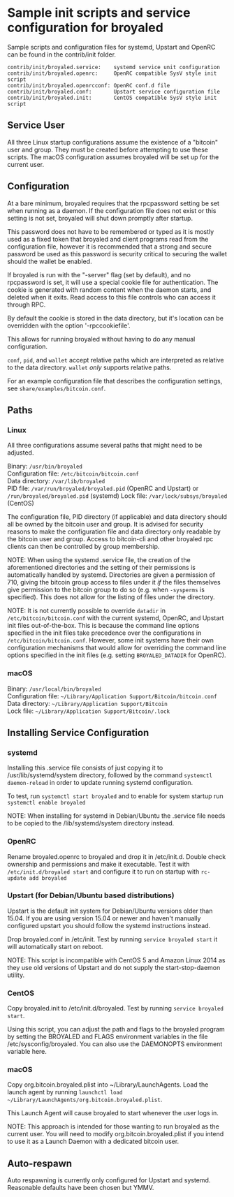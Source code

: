 Sample init scripts and service configuration for broyaled
==========================================================

Sample scripts and configuration files for systemd, Upstart and OpenRC
can be found in the contrib/init folder.

    contrib/init/broyaled.service:    systemd service unit configuration
    contrib/init/broyaled.openrc:     OpenRC compatible SysV style init script
    contrib/init/broyaled.openrcconf: OpenRC conf.d file
    contrib/init/broyaled.conf:       Upstart service configuration file
    contrib/init/broyaled.init:       CentOS compatible SysV style init script

Service User
---------------------------------

All three Linux startup configurations assume the existence of a "bitcoin" user
and group.  They must be created before attempting to use these scripts.
The macOS configuration assumes broyaled will be set up for the current user.

Configuration
---------------------------------

At a bare minimum, broyaled requires that the rpcpassword setting be set
when running as a daemon.  If the configuration file does not exist or this
setting is not set, broyaled will shut down promptly after startup.

This password does not have to be remembered or typed as it is mostly used
as a fixed token that broyaled and client programs read from the configuration
file, however it is recommended that a strong and secure password be used
as this password is security critical to securing the wallet should the
wallet be enabled.

If broyaled is run with the "-server" flag (set by default), and no rpcpassword is set,
it will use a special cookie file for authentication. The cookie is generated with random
content when the daemon starts, and deleted when it exits. Read access to this file
controls who can access it through RPC.

By default the cookie is stored in the data directory, but it's location can be overridden
with the option '-rpccookiefile'.

This allows for running broyaled without having to do any manual configuration.

`conf`, `pid`, and `wallet` accept relative paths which are interpreted as
relative to the data directory. `wallet` *only* supports relative paths.

For an example configuration file that describes the configuration settings,
see `share/examples/bitcoin.conf`.

Paths
---------------------------------

### Linux

All three configurations assume several paths that might need to be adjusted.

Binary:              `/usr/bin/broyaled`  
Configuration file:  `/etc/bitcoin/bitcoin.conf`  
Data directory:      `/var/lib/broyaled`  
PID file:            `/var/run/broyaled/broyaled.pid` (OpenRC and Upstart) or `/run/broyaled/broyaled.pid` (systemd)
Lock file:           `/var/lock/subsys/broyaled` (CentOS)  

The configuration file, PID directory (if applicable) and data directory
should all be owned by the bitcoin user and group.  It is advised for security
reasons to make the configuration file and data directory only readable by the
bitcoin user and group.  Access to bitcoin-cli and other broyaled rpc clients
can then be controlled by group membership.

NOTE: When using the systemd .service file, the creation of the aforementioned
directories and the setting of their permissions is automatically handled by
systemd. Directories are given a permission of 710, giving the bitcoin group
access to files under it _if_ the files themselves give permission to the
bitcoin group to do so (e.g. when `-sysperms` is specified). This does not allow
for the listing of files under the directory.

NOTE: It is not currently possible to override `datadir` in
`/etc/bitcoin/bitcoin.conf` with the current systemd, OpenRC, and Upstart init
files out-of-the-box. This is because the command line options specified in the
init files take precedence over the configurations in
`/etc/bitcoin/bitcoin.conf`. However, some init systems have their own
configuration mechanisms that would allow for overriding the command line
options specified in the init files (e.g. setting `BROYALED_DATADIR` for
OpenRC).

### macOS

Binary:              `/usr/local/bin/broyaled`  
Configuration file:  `~/Library/Application Support/Bitcoin/bitcoin.conf`  
Data directory:      `~/Library/Application Support/Bitcoin`  
Lock file:           `~/Library/Application Support/Bitcoin/.lock`  

Installing Service Configuration
-----------------------------------

### systemd

Installing this .service file consists of just copying it to
/usr/lib/systemd/system directory, followed by the command
`systemctl daemon-reload` in order to update running systemd configuration.

To test, run `systemctl start broyaled` and to enable for system startup run
`systemctl enable broyaled`

NOTE: When installing for systemd in Debian/Ubuntu the .service file needs to be copied to the /lib/systemd/system directory instead.

### OpenRC

Rename broyaled.openrc to broyaled and drop it in /etc/init.d.  Double
check ownership and permissions and make it executable.  Test it with
`/etc/init.d/broyaled start` and configure it to run on startup with
`rc-update add broyaled`

### Upstart (for Debian/Ubuntu based distributions)

Upstart is the default init system for Debian/Ubuntu versions older than 15.04. If you are using version 15.04 or newer and haven't manually configured upstart you should follow the systemd instructions instead.

Drop broyaled.conf in /etc/init.  Test by running `service broyaled start`
it will automatically start on reboot.

NOTE: This script is incompatible with CentOS 5 and Amazon Linux 2014 as they
use old versions of Upstart and do not supply the start-stop-daemon utility.

### CentOS

Copy broyaled.init to /etc/init.d/broyaled. Test by running `service broyaled start`.

Using this script, you can adjust the path and flags to the broyaled program by
setting the BROYALED and FLAGS environment variables in the file
/etc/sysconfig/broyaled. You can also use the DAEMONOPTS environment variable here.

### macOS

Copy org.bitcoin.broyaled.plist into ~/Library/LaunchAgents. Load the launch agent by
running `launchctl load ~/Library/LaunchAgents/org.bitcoin.broyaled.plist`.

This Launch Agent will cause broyaled to start whenever the user logs in.

NOTE: This approach is intended for those wanting to run broyaled as the current user.
You will need to modify org.bitcoin.broyaled.plist if you intend to use it as a
Launch Daemon with a dedicated bitcoin user.

Auto-respawn
-----------------------------------

Auto respawning is currently only configured for Upstart and systemd.
Reasonable defaults have been chosen but YMMV.
